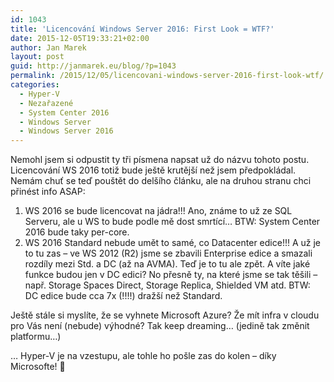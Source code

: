 ```yaml
---
id: 1043
title: 'Licencování Windows Server 2016: First Look = WTF?'
date: 2015-12-05T19:33:21+02:00
author: Jan Marek
layout: post
guid: http://janmarek.eu/blog/?p=1043
permalink: /2015/12/05/licencovani-windows-server-2016-first-look-wtf/
categories:
  - Hyper-V
  - Nezařazené
  - System Center 2016
  - Windows Server
  - Windows Server 2016
---
```

Nemohl jsem si odpustit ty tři písmena napsat už do názvu tohoto postu. Licencování WS 2016 totiž bude ještě krutější než jsem předpokládal. Nemám chuť se teď pouštět do delšího článku, ale na druhou stranu chci přinést info ASAP:

  1. WS 2016 se bude licencovat na jádra!!! Ano, známe to už ze SQL Serveru, ale u WS to bude podle mě dost smrtící&#8230; BTW: System Center 2016 bude taky per-core.
  2. WS 2016 Standard nebude umět to samé, co Datacenter edice!!! A už je to tu zas &#8211; ve WS 2012 (R2) jsme se zbavili Enterprise edice a smazali rozdíly mezi Std. a DC (až na AVMA). Teď je to tu ale zpět. A víte jaké funkce budou jen v DC edici? No přesně ty, na které jsme se tak těšili &#8211; např. Storage Spaces Direct, Storage Replica, Shielded VM atd. BTW: DC edice bude cca 7x (!!!!) dražší než Standard.

Ještě stále si myslíte, že se vyhnete Microsoft Azure? Že mít infra v cloudu pro Vás není (nebude) výhodné? Tak keep dreaming&#8230; (jedině tak změnit platformu&#8230;)

&#8230; Hyper-V je na vzestupu, ale tohle ho pošle zas do kolen &#8211; díky Microsofte! 🙁